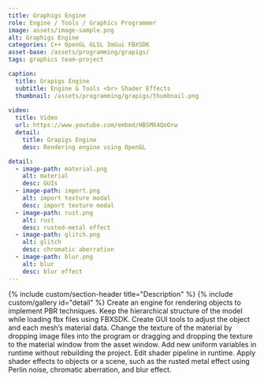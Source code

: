 ```yaml
---
title: Graphigs Engine
role: Engine / Tools / Graphics Programmer
image: assets/image-sample.png
alt: Graphigs Engine
categories: C++ OpenGL GLSL ImGui FBXSDK
asset-base: /assets/programming/grapigs/
tags: graphics team-project

caption:
  title: Grapigs Engine
  subtitle: Engine & Tools <br> Shader Effects
  thumbnail: /assets/programming/grapigs/thumbnail.png
  
video:
  title: Video
  url: https://www.youtube.com/embed/HBSMX4QoOrw
  detail:
    title: Grapigs Engine
    desc: Rendering engine using OpenGL

detail:
  - image-path: material.png
    alt: material
    desc: GUIs
  - image-path: import.png
    alt: import texture modal
    desc: import texture modal
  - image-path: rust.png
    alt: rust
    desc: rusted-metal effect
  - image-path: glitch.png
    alt: glitch
    desc: chromatic aberration
  - image-path: blur.png
    alt: blur
    desc: blur effect
---
```


{% include custom/section-header title="Description" %}
{% include custom/gallery id="detail" %}
Create an engine for rendering objects to implement PBR techniques. Keep the hierarchical structure of the model while loading fbx files using FBXSDK. Create GUI tools to adjust the object and each mesh’s material data. Change the texture of the material by dropping image files into the program or dragging and dropping the texture to the material window from the asset window. Add new uniform variables in runtime without rebuilding the project. Edit shader pipeline in runtime. Apply shader effects to objects or a scene, such as the rusted metal effect using Perlin noise, chromatic aberration, and blur effect.